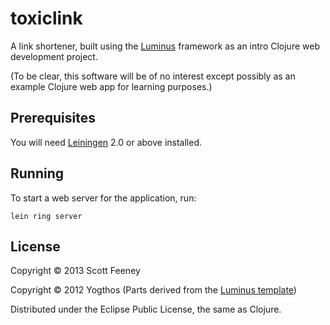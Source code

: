 # toxiclink

A link shortener, built using the
[Luminus](http://www.luminusweb.net/) framework as an intro Clojure
web development project.

(To be clear, this software will be of no interest except possibly as
an example Clojure web app for learning purposes.)

## Prerequisites

You will need [Leiningen][1] 2.0 or above installed.

[1]: https://github.com/technomancy/leiningen

## Running

To start a web server for the application, run:

    lein ring server

## License

Copyright © 2013 Scott Feeney

Copyright © 2012 Yogthos (Parts derived from the [Luminus
template](https://github.com/yogthos/luminus-template))

Distributed under the Eclipse Public License, the same as Clojure.
